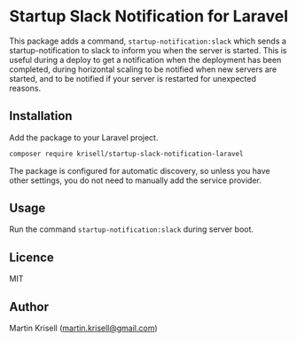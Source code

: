 # Startup Slack Notification for Laravel
This package adds a command, `startup-notification:slack` which sends a startup-notification to slack to inform you when the server is started. This is useful during a deploy to get a notification when the deployment has been completed, during horizontal scaling to be notified when new servers are started, and to be notified if your server is restarted for unexpected reasons.

## Installation
Add the package to your Laravel project.

```bash
composer require krisell/startup-slack-notification-laravel
```

The package is configured for automatic discovery, so unless you have other settings, you do not need to manually add the service provider.

## Usage
Run the command `startup-notification:slack` during server boot.

## Licence
MIT

## Author
Martin Krisell (martin.krisell@gmail.com)
